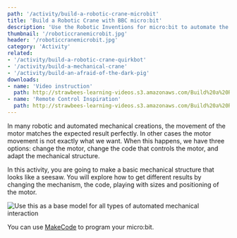 ```yaml
---
path: '/activity/build-a-robotic-crane-microbit'
title: 'Build a Robotic Crane with BBC micro:bit'
description: 'Use the Robotic Inventions for micro:bit to automate the mechanical movements of a crane.'
thumbnail: '/roboticcranemicrobit.jpg'
header: '/roboticcranemicrobit.jpg'
category: 'Activity'
related:
- '/activity/build-a-robotic-crane-quirkbot'
- '/activity/build-a-mechanical-crane'
- '/activity/build-an-afraid-of-the-dark-pig'
downloads:
- name: 'Video instruction'
  path: http://strawbees-learning-videos.s3.amazonaws.com/Build%20a%20Robotic%20Crane%20with%20Microbit.mp4
- name: 'Remote Control Inspiration'
  path: http://strawbees-learning-videos.s3.amazonaws.com/Build%20a%20Robotic%20Crane%20with%20Microbit.mp4
---
```


<section component="youtube" url="https://youtu.be/PPkiXkKwweg"></section>

In many robotic and automated mechanical creations, the movement of the motor matches the expected result perfectly. In other cases the motor movement is not exactly what we want. When this happens, we have three options: change the motor, change the code that controls the motor, and adapt the mechanical structure.

In this activity, you are going to make a basic mechanical structure that looks like a seesaw. You will explore how to get different results by changing the mechanism, the code, playing with sizes and positioning of the motor.

![Use this as a base model for all types of automated mechanical interaction](/roboticcranemicrobit.jpg)

<section component="youtube" url="https://youtu.be/8fDk9Uz-Zs8"></section>

You can use [MakeCode](https://makecode.microbit.org/_KteVxThvbhdE) to program your micro:bit.
